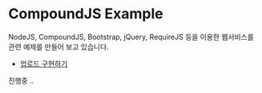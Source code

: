 # CompoundJS Example

NodeJS, CompoundJS, Bootstrap, jQuery, RequireJS 등을 이용한 웹서비스를 관련 예제를 만들어 보고 있습니다.

* [업로드 구현하기](https://github.com/yuilsang/compoundjs-exam/blob/master/upload.md)

진행중 ..
